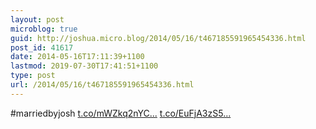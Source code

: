 ```yaml
---
layout: post
microblog: true
guid: http://joshua.micro.blog/2014/05/16/t467185591965454336.html
post_id: 41617
date: 2014-05-16T17:11:39+1100
lastmod: 2019-07-30T17:41:51+1100
type: post
url: /2014/05/16/t467185591965454336.html
---
```

#marriedbyjosh [t.co/mWZkq2nYC...](http://t.co/mWZkq2nYCU) [t.co/EuFjA3zS5...](http://t.co/EuFjA3zS5i)
